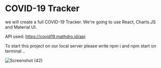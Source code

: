 # COVID-19 Tracker





 we will create a full COVID-19 Tracker. We're going to use React, Charts.JS and Material UI.



API used: https://covid19.mathdro.id/api

To start this project on our local server please write npm i and npm start on terminal ..

![Screenshot (42)](https://user-images.githubusercontent.com/55806234/114267822-99334280-9a1b-11eb-830c-b9223c675d29.png)
